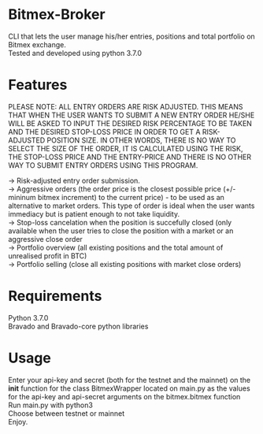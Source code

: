 # Bitmex-Broker
CLI that lets the user manage his/her entries, positions and total portfolio on Bitmex exchange.  
Tested and developed using python 3.7.0

# Features
PLEASE NOTE: ALL ENTRY ORDERS ARE RISK ADJUSTED. THIS MEANS THAT WHEN THE USER WANTS TO SUBMIT A NEW ENTRY ORDER HE/SHE WILL BE ASKED TO INPUT THE DESIRED RISK PERCENTAGE TO BE TAKEN AND THE DESIRED STOP-LOSS PRICE IN ORDER TO GET A RISK-ADJUSTED POSITION SIZE. IN OTHER WORDS, THERE IS NO WAY TO SELECT THE SIZE OF THE ORDER, IT IS CALCULATED USING THE RISK, THE STOP-LOSS PRICE AND THE ENTRY-PRICE AND THERE IS NO OTHER WAY TO SUBMIT ENTRY ORDERS USING THIS PROGRAM.  
  
-> Risk-adjusted entry order submission.   
-> Aggressive orders (the order price is the closest possible price (+/- mininum bitmex increment) to the current price) - to be used as an alternative to market orders. This type of order is ideal when the user wants immediacy but is patient enough to not take liquidity.  
-> Stop-loss cancelation when the position is succefully closed (only available when the user tries to close the position with a market or an aggressive close order  
-> Portfolio overview (all existing positions and the total amount of unrealised profit in BTC)  
-> Portfolio selling (close all existing positions with market close orders)

# Requirements
Python 3.7.0  
Bravado and Bravado-core python libraries  

# Usage

Enter your api-key and secret (both for the testnet and the mainnet) on the __init__ function for the class BitmexWrapper located on main.py as the values for the api-key and api-secret arguments on the bitmex.bitmex function  
Run main.py with python3  
Choose between testnet or mainnet  
Enjoy. 

